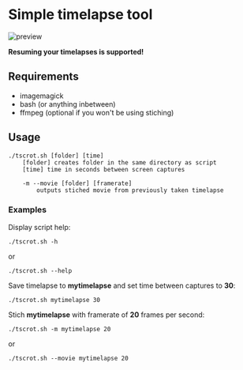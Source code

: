 # Simple timelapse tool
![preview](https://my.mixtape.moe/kintix.gif)

**Resuming your timelapses is supported!**

## Requirements
 - imagemagick
 - bash (or anything inbetween)
 - ffmpeg (optional if you won't be using stiching)
## Usage
```
./tscrot.sh [folder] [time]
	[folder] creates folder in the same directory as script
	[time] time in seconds between screen captures

	-m --movie [folder] [framerate]
		outputs stiched movie from previously taken timelapse
```

### Examples
Display script help:

`./tscrot.sh -h`

or

`./tscrot.sh --help`

Save timelapse to **mytimelapse** and set time between captures to **30**:

`./tscrot.sh mytimelapse 30`

Stich **mytimelapse** with framerate of **20** frames per second:

`./tscrot.sh -m mytimelapse 20`

or

`./tscrot.sh --movie mytimelapse 20`
